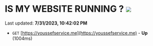 # IS MY WEBSITE RUNNING ? [![](https://img.shields.io/static/v1?label=Sponsor&message=%E2%9D%A4&logo=GitHub&color=%23fe8e86)](https://github.com/sponsors/<username>)

Last updated: **7/31/2023, 10:42:02 PM**

- `GET` [https://youssefservice.me](https://youssefservice.me) - **Up** (1004ms)
